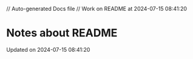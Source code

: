 // Auto-generated Docs file
// Work on README at 2024-07-15 08:41:20
# Notes about README
Updated on 2024-07-15 08:41:20
